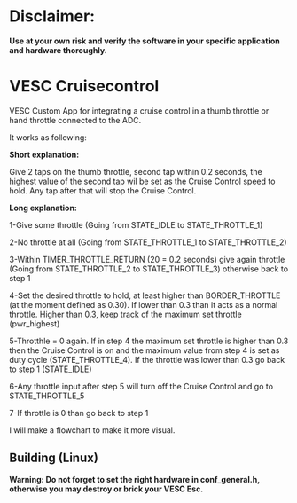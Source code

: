 # Disclaimer:

__Use at your own risk and verify the software in your specific application and hardware thoroughly.__

# VESC Cruisecontrol

VESC Custom App for integrating a cruise control in a thumb throttle or hand throttle connected to the ADC.

It works as following:

__Short explanation:__

Give 2 taps on the thumb throttle, second tap within 0.2 seconds, the highest value of the second tap wil be set as the Cruise Control speed to hold. Any tap after that will stop the Cruise Control.

__Long explanation:__

1-Give some throttle (Going from STATE_IDLE to STATE_THROTTLE_1)

2-No throttle at all (Going from STATE_THROTTLE_1 to STATE_THROTTLE_2)

3-Within TIMER_THROTTLE_RETURN (20 = 0.2 seconds) give again throttle (Going from STATE_THROTTLE_2 to STATE_THROTTLE_3) otherwise back to step 1

4-Set the desired throttle to hold, at least higher than BORDER_THROTTLE (at the moment defined as 0.30). If lower than 0.3 than it acts as a normal throttle. Higher than 0.3, keep track of the maximum set throttle (pwr_highest)

5-Throtthle = 0 again. If in step 4 the maximum set throttle is higher than 0.3 then the Cruise Control is on and the maximum value from step 4 is set as duty cycle (STATE_THROTTLE_4). If the throttle was lower than 0.3 go back to step 1 (STATE_IDLE)

6-Any throttle input after step 5 will turn off the Cruise Control and go to STATE_THROTTLE_5

7-If throttle is 0 than go back to step 1

I will make a flowchart to make it more visual.

## Building (Linux) ##

__Warning: Do not forget to set the right hardware in conf_general.h, otherwise you may destroy or brick your VESC Esc.__

